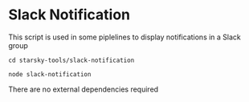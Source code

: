 # Slack Notification

This script is used in some piplelines to display notifications in a Slack group

```
cd starsky-tools/slack-notification
```

```
node slack-notification
```

There are no external dependencies required
